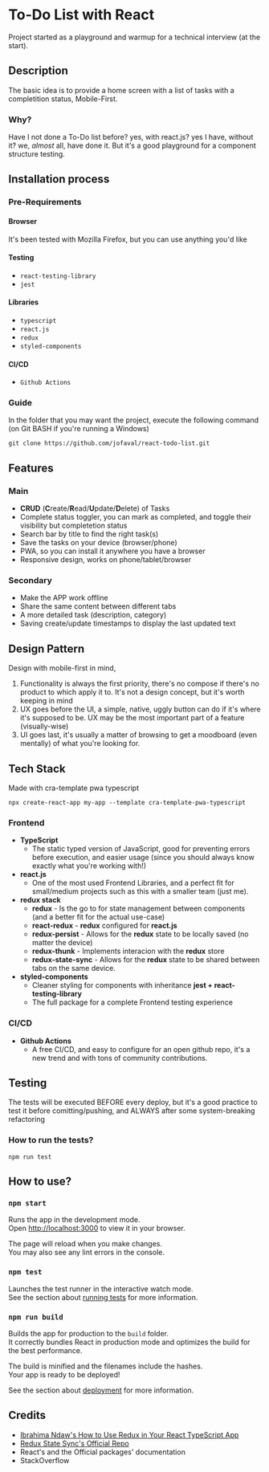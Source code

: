 # To-Do List with React #

Project started as a playground and warmup for a technical interview (at the start).

## Description

The basic idea is to provide a home screen with a list of tasks with a completition status, Mobile-First.

### Why?

Have I not done a To-Do list before? yes, with react.js? yes I have, without it? we, *almost* all, have done it. But it's a good playground for a component structure testing.

## Installation process

### Pre-Requirements

#### Browser

It's been tested with Mozilla Firefox, but you can use anything you'd like

#### Testing

- `react-testing-library`
- `jest`

#### Libraries

- `typescript`
- `react.js`
- `redux`
- `styled-components`

#### CI/CD

- `Github Actions`

### Guide

In the folder that you may want the project, execute the following command (on Git BASH if you're running a Windows)

```shell
git clone https://github.com/jofaval/react-todo-list.git
```

## Features

### Main

- **CRUD** (**C**reate/**R**ead/**U**pdate/**D**elete) of Tasks
- Complete status toggler, you can mark as completed, and toggle their visibility but completetion status
- Search bar by title to find the right task(s)
- Save the tasks on your device (browser/phone)
- PWA, so you can install it anywhere you have a browser
- Responsive design, works on phone/tablet/browser

### Secondary

- Make the APP work offline
- Share the same content between different tabs
- A more detailed task (description, category)
- Saving create/update timestamps to display the last updated text

## Design Pattern

Design with mobile-first in mind,

1. Functionality is always the first priority, there's no compose if there's no product to which apply it to. It's not a design concept, but it's worth keeping in mind
2. UX goes before the UI, a simple, native, uggly button can do if it's where it's supposed to be. UX may be the most important part of a feature (visually-wise)
3. UI goes last, it's usually a matter of browsing to get a moodboard (even mentally) of what you're looking for.

## Tech Stack

Made with cra-template pwa typescript

```shell
npx create-react-app my-app --template cra-template-pwa-typescript
```

### Frontend

- **TypeScript**
  - The static typed version of JavaScript, good for preventing errors before execution, and easier usage (since you should always know exactly what you're working with!)
- **react.js**
  - One of the most used Frontend Libraries, and a perfect fit for small/medium projects such as this with a smaller team (just me).
- **redux stack**
  - **redux** - Is the go to for state management between components (and a better fit for the actual use-case)
  - **react-redux** - **redux** configured for **react.js**
  - **redux-persist** - Allows for the **redux** state to be locally saved (no matter the device)
  - **redux-thunk** - Implements interacion with the **redux** store
  - **redux-state-sync** - Allows for the **redux** state to be shared between tabs on the same device.
- **styled-components**
  - Cleaner styling for components with inheritance
**jest + react-testing-library**
  - The full package for a complete Frontend testing experience

### CI/CD

- **Github Actions**
  - A free CI/CD, and easy to configure for an open github repo, it's a new trend and with tons of community contributions.

## Testing

The tests will be executed BEFORE every deploy, but it's a good practice to test it before comitting/pushing, and ALWAYS after some system-breaking refactoring

### How to run the tests?

```shell
npm run test
```

## How to use?

### `npm start`

Runs the app in the development mode.\
Open [http://localhost:3000](http://localhost:3000) to view it in your browser.

The page will reload when you make changes.\
You may also see any lint errors in the console.

### `npm test`

Launches the test runner in the interactive watch mode.\
See the section about [running tests](https://facebook.github.io/create-react-app/docs/running-tests) for more information.

### `npm run build`

Builds the app for production to the `build` folder.\
It correctly bundles React in production mode and optimizes the build for the best performance.

The build is minified and the filenames include the hashes.\
Your app is ready to be deployed!

See the section about [deployment](https://facebook.github.io/create-react-app/docs/deployment) for more information.

## Credits
- [Ibrahima Ndaw's How to Use Redux in Your React TypeScript App](https://www.freecodecamp.org/news/how-to-use-redux-in-your-react-typescript-app/)
- [Redux State Sync's Official Repo](https://dev.to/cassiolacerda/with-redux-3g41)
- React's and the Official packages' documentation
- StackOverflow